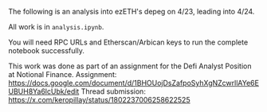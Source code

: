 The following is an analysis into ezETH's depeg on 4/23, leading into 4/24. 

All work is in `analysis.ipynb`.

You will need RPC URLs and Etherscan/Arbican keys to run the complete notebook successfully.

This work was done as part of an assignment for the Defi Analyst Position at Notional Finance.
Assignment: https://docs.google.com/document/d/1BHOUojDsZafpoSyhXgNZcwrllAYe6EUBUH8Ya6lcUbk/edit
Thread submission: https://x.com/keropillay/status/1802237006258622525